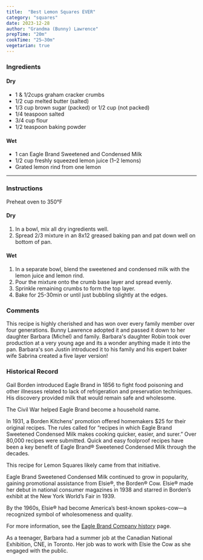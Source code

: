 ```yaml
---
title:  "Best Lemon Squares EVER"
category: "squares"
date: 2023-12-28
author: "Grandma (Bunny) Lawrence"
prepTime: "20m"
cookTime: "25–30m"
vegetarian: true
---
```


### Ingredients

#### Dry

- 1 & 1/2cups graham cracker crumbs
- 1/2 cup melted butter (salted)
- 1/3 cup brown sugar (packed) or 1/2 cup (not packed)
- 1/4 teaspoon salted
- 3/4 cup flour
- 1/2 teaspoon baking powder

#### Wet

- 1 can Eagle Brand Sweetened and Condensed Milk
- 1/2 cup freshly squeezed lemon juice (1–2 lemons)
- Grated lemon rind from one lemon

---

### Instructions

Preheat oven to 350°F

#### Dry

1. In a bowl, mix all dry ingredients well.
2. Spread 2/3 mixture in an 8x12 greased baking pan and pat down well on bottom of pan.

#### Wet

1. In a separate bowl, blend the sweetened and condensed milk with the lemon juice and lemon rind.
2. Pour the mixture onto the crumb base layer and spread evenly.
3. Sprinkle remaining crumbs to form the top layer.
4. Bake for 25-30min or until just bubbling slightly at the edges.

### Comments

This recipe is highly cherished and has won over every family member over four generations. Bunny Lawrence adopted it and passed it down to her daughter Barbara (Michel) and family. Barbara's daughter Robin took over production at a very young age and its a wonder anything made it into the pan. Barbara's son Justin introduced it to his family and his expert baker wife Sabrina created a five layer version!  

### Historical Record

Gail Borden introduced Eagle Brand in 1856 to fight food poisoning and other illnesses related to lack of refrigeration and preservation techniques. His discovery provided milk that would remain safe and wholesome.

The Civil War helped Eagle Brand become a household name.

In 1931, a Borden Kitchens’ promotion offered homemakers $25 for their original recipes. The rules called for “recipes in which Eagle Brand Sweetened Condensed Milk makes cooking quicker, easier, and surer.” Over 80,000 recipes were submitted. Quick and easy foolproof recipes have been a key benefit of Eagle Brand® Sweetened Condensed Milk through the decades.

This recipe for Lemon Squares likely came from that initiative.

Eagle Brand Sweetened Condensed Milk continued to grow in popularity, gaining promotional assistance from Elsie®, the Borden® Cow. Elsie® made her debut in national consumer magazines in 1938 and starred in Borden’s exhibit at the New York World’s Fair in 1939.

By the 1960s, Elsie® had become America’s best-known spokes-cow—a recognized symbol of wholesomeness and quality.

For more information, see the [Eagle Brand Company history](https://www.eaglebrand.com/eagle-brand-history) page.

As a teenager, Barbara had a summer job at the Canadian National Exhibition, CNE, in Toronto. Her job was to work with Elsie the Cow as she engaged with the public.
